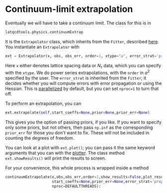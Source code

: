 # Continuum-limit extrapolation 

Eventually we will have to take a continuum limit. The class for this is in
```Python
latqcdtools.physics.continuumExtrap
```
It is the `Extrapolator` class, which inherits from the `Fitter`,
described [here](../dataAnalysis/curveFitting.md). You instantiate an `Extrapolator` with
```Python
ext = Extrapolator(x, obs, obs_err, order=1, xtype="a", error_strat='propagation', nproc=DEFAULTTHREADS)
```
Here `x` either denotes lattice spacing data or $N_\tau$ data, which you can specify with the `xtype`.
We do power series extrapolations, with the `order` in $a^2$ specified by the user.
The `error_strat` is inherited from the `Fitter`; it decides whether you will compute errors
with error propagation or using the Hessian. This is [parallelized](../base/speedify.md) by
default, but you can set `nproc=1` to turn that off.

To perform an extrapolation, you can
```Python
ext.extrapolate(self,start_coeffs=None,prior=None,prior_err=None)
```
This gives you the option of passing priors, if you like. If you want to specify only some priors,
but not others, then pass `np.inf` as the corresponding `prior_err` for those you don't want to fix.
These will not be included in counting the degrees of freedom.

You can look at a plot with `ext.plot()`; you can pass it the same keyword arguments that
you can with the [plotter](../base/plotting.md). The class method `ext.showResults()` will
print the results to screen. 

For your convenience, this whole process is wrapped inside a method
```Python
continuumExtrapolate(x,obs,obs_err,order=1,show_results=False,plot_results=False,prior=None,
                     start_coeffs=None,prior_err=None,error_strat='propagation',xtype="a",
                     nproc=DEFAULTTHREADS):
```

